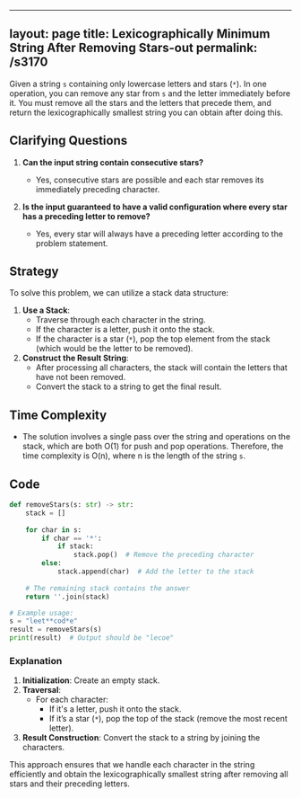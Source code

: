 
---
layout: page
title:  Lexicographically Minimum String After Removing Stars-out
permalink: /s3170
---

Given a string `s` containing only lowercase letters and stars (`*`). In one operation, you can remove any star from `s` and the letter immediately before it. You must remove all the stars and the letters that precede them, and return the lexicographically smallest string you can obtain after doing this.

## Clarifying Questions

1. **Can the input string contain consecutive stars?**
    - Yes, consecutive stars are possible and each star removes its immediately preceding character.

2. **Is the input guaranteed to have a valid configuration where every star has a preceding letter to remove?**
    - Yes, every star will always have a preceding letter according to the problem statement.

## Strategy

To solve this problem, we can utilize a stack data structure:

1. **Use a Stack**: 
    - Traverse through each character in the string.
    - If the character is a letter, push it onto the stack.
    - If the character is a star (`*`), pop the top element from the stack (which would be the letter to be removed).
2. **Construct the Result String**:
    - After processing all characters, the stack will contain the letters that have not been removed.
    - Convert the stack to a string to get the final result.

## Time Complexity

- The solution involves a single pass over the string and operations on the stack, which are both O(1) for push and pop operations. Therefore, the time complexity is O(n), where n is the length of the string `s`.

## Code

```python
def removeStars(s: str) -> str:
    stack = []
    
    for char in s:
        if char == '*':
            if stack:
                stack.pop()  # Remove the preceding character
        else:
            stack.append(char)  # Add the letter to the stack
    
    # The remaining stack contains the answer
    return ''.join(stack)

# Example usage:
s = "leet**cod*e"
result = removeStars(s)
print(result)  # Output should be "lecoe"
```

### Explanation

1. **Initialization**: Create an empty stack.
2. **Traversal**:
    - For each character:
        - If it's a letter, push it onto the stack.
        - If it’s a star (`*`), pop the top of the stack (remove the most recent letter).
3. **Result Construction**: Convert the stack to a string by joining the characters.

This approach ensures that we handle each character in the string efficiently and obtain the lexicographically smallest string after removing all stars and their preceding letters.